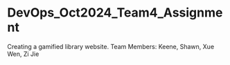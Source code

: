 # DevOps_Oct2024_Team4_Assignment
Creating a gamified library website.
Team Members: Keene, Shawn, Xue Wen, Zi Jie
